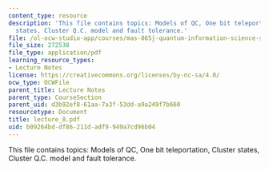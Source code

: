 ```yaml
---
content_type: resource
description: 'This file contains topics: Models of QC, One bit teleportation, Cluster
  states, Cluster Q.C. model and fault tolerance.'
file: /ol-ocw-studio-app/courses/mas-865j-quantum-information-science-spring-2006/b09264bddf86211dadf9949a7cd96b04_lecture_8.pdf
file_size: 272538
file_type: application/pdf
learning_resource_types:
- Lecture Notes
license: https://creativecommons.org/licenses/by-nc-sa/4.0/
ocw_type: OCWFile
parent_title: Lecture Notes
parent_type: CourseSection
parent_uid: d3b92ef8-61aa-7a3f-53dd-a9a249f7b660
resourcetype: Document
title: lecture_8.pdf
uid: b09264bd-df86-211d-adf9-949a7cd96b04
---
```

This file contains topics: Models of QC, One bit teleportation, Cluster states, Cluster Q.C. model and fault tolerance.